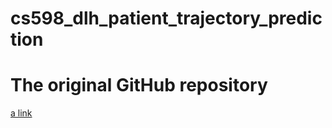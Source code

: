 # cs598_dlh_patient_trajectory_prediction

# The original GitHub repository
[a link](https://github.com/JamilProg/patient_trajectory_prediction/blob/master/README.md)
